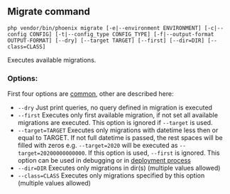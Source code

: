 ## Migrate command
`php vendor/bin/phoenix migrate [-e|--environment ENVIRONMENT] [-c|--config CONFIG] [-t|--config_type CONFIG_TYPE] [-f|--output-format OUTPUT-FORMAT] [--dry] [--target TARGET] [--first] [--dir=DIR] [--class=CLASS]`

Executes available migrations.

### Options:
First four options are [common](index.md), other are described here:
- `--dry` Just print queries, no query defined in migration is executed
- `--first` Executes only first available migration, if not set all available migrations are executed. This option is ignored if `--target` is used.
- `--target=TARGET` Executes only migrations with datetime less then or equal to TARGET. If not full datetime is passed, the rest spaces will be filled with zeros e.g. `--target=2020` will be executed as `--target=20200000000000`. If this option is used, `--first` is ignored. This option can be used in debugging or in [deployment process](../examples/deploy.md)
- `--dir=DIR` Executes only migrations in dir(s) (multiple values allowed)
- `--class=CLASS` Executes only migrations specified by this option (multiple values allowed)
